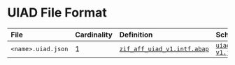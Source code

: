 # UIAD File Format

File | Cardinality | Definition | Schema | Example
:--- | :--- | :--- | :--- | :---
`<name>.uiad.json` | 1 | [`zif_aff_uiad_v1.intf.abap`](./type/zif_aff_uiad_v1.intf.abap) | [`uiad-v1.json`](./uiad-v1.json) | [z_ui5_sample_app.uiad.json](./examples/z_ui5_sample_app.uiad.json)
